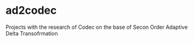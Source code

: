 ad2codec
========

Projects with the research of Codec on the base of 
Secon Order Adaptive Delta Transofrmation
